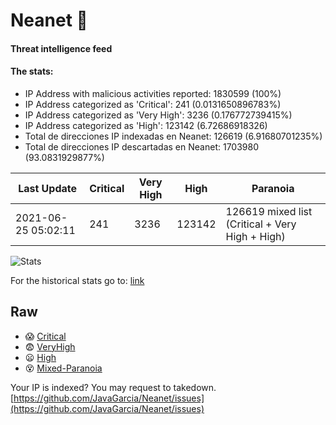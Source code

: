 # Neanet :hocho:
#### Threat intelligence feed
#### The stats:

- IP Address with malicious activities reported: 1830599 (100%)
- IP Address categorized as 'Critical':  241 (0.0131650896783%)
- IP Address categorized as 'Very High':  3236 (0.176772739415%)
- IP Address categorized as 'High':  123142 (6.72686918326)
- Total de direcciones IP indexadas en Neanet:  126619 (6.91680701235%)
- Total de direcciones IP descartadas en Neanet:  1703980 (93.0831929877%)

| Last Update | Critical | Very High | High | Paranoia |
| --- | --- | --- | --- | --- |
| 2021-06-25 05:02:11 | 241 | 3236 | 123142 | 126619 mixed list (Critical + Very High + High)|

![Stats](https://docs.google.com/spreadsheets/d/e/2PACX-1vSnaNMIXVabIpDJjufMlzH7poXnshF3mgd8Is1g9ytUEzVsP5my4Trn8f-xkoLLQ38xpL3HtmUexLo6/pubchart?oid=501124687&format=image)

For the historical stats go to: [link](/stats.csv)
## Raw
- :scream: [Critical](https://raw.githubusercontent.com/JavaGarcia/Neanet/master/blacklists/neanet_critical.txt)
- :fearful: [VeryHigh](https://raw.githubusercontent.com/JavaGarcia/Neanet/master/blacklists/neanet_veryHigh.txtt)
- :frowning: [High](https://raw.githubusercontent.com/JavaGarcia/Neanet/master/blacklists/neanet_high.txt)
- :dizzy_face: [Mixed-Paranoia](https://raw.githubusercontent.com/JavaGarcia/Neanet/master/blacklists/neanet_all.txt)


Your IP is indexed? You may request to takedown. [https://github.com/JavaGarcia/Neanet/issues](https://github.com/JavaGarcia/Neanet/issues)











































































































































































































































































































































































































































































































































































































































































































































































































































































































































































































































































































































































































































































































































































































































































































































































































































































































































































































































































































































































































































































































































































































































































































































































































































































































































































































































































































































































































































































































































































































































































































































































































































































































































































































































































































































































































































































































































































































































































































































































































































































































































































































































































































































































































































































































































































































































































































































































































































































































































































































































































































































































































































































































































































































































































































































































































































































































































































































































































































































































































































































































































































































































































































































































































































































































































































































































































































































































































































































































































































































































































































































































































































































































































































































